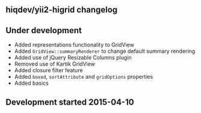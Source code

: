 hiqdev/yii2-higrid changelog
----------------------------

## Under development

- Added representations functionality to GridView
- Added `GridView::summaryRenderer` to change default summary rendering
- Added use of jQuery Resizable Columns plugin
- Removed use of Kartik GridView
- Added closure filter feature
- Added `boxed`, `sortAttribute` and `gridOptions` properties
- Added basics

## Development started 2015-04-10

